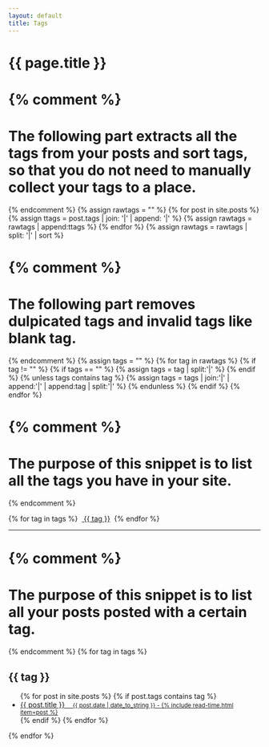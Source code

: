 ```yaml
---
layout: default
title: Tags
---
```


<h1>
  {{ page.title }}
</h1>

{% comment %}
=======================
The following part extracts all the tags from your posts and sort tags, so that you do not need to manually collect your tags to a place.
=======================
{% endcomment %}
{% assign rawtags = "" %}
{% for post in site.posts %}
  {% assign ttags = post.tags | join: '|' | append: '|' %}
  {% assign rawtags = rawtags | append:ttags %}
{% endfor %}
{% assign rawtags = rawtags | split: '|' | sort %}

{% comment %}
=======================
The following part removes dulpicated tags and invalid tags like blank tag.
=======================
{% endcomment %}
{% assign tags = "" %}
{% for tag in rawtags %}
  {% if tag != "" %}
    {% if tags == "" %}
	    {% assign tags = tag | split:'|' %}
	{% endif %}
	{% unless tags contains tag %}
	  {% assign tags = tags | join:'|' | append:'|' | append:tag | split:'|' %}
    {% endunless %}
  {% endif %}
{% endfor %}

{% comment %}
=======================
The purpose of this snippet is to list all the tags you have in your site.
=======================
{% endcomment %}
<div class="post-date">
{% for tag in tags %}
  &nbsp;<a class="tag-big" href="#{{ tag | slugify }}"><i class="fa fa-tag"></i> {{ tag }}</a>&nbsp;
{% endfor %}
</div>

<hr>

{% comment %}
=======================
The purpose of this snippet is to list all your posts posted with a certain tag.
=======================
{% endcomment %}
{% for tag in tags %}
  <div class="related">
    <h2 id="{{ tag | slugify }}">{{ tag }}</h2>
    <ul class="related-posts">
      {% for post in site.posts %}
        {% if post.tags contains tag %}
          <li>
            <a href="{{ site.github.url }}{{ post.url }}">
              {{ post.title }}&nbsp;&nbsp;&nbsp;
              <small class="post-line">
                <i class="fa fa-calendar" aria-hidden="true"></i> {{ post.date | date_to_string }} - 
                <i class="fa fa-clock-o" aria-hidden="true"></i> {% include read-time.html item=post %}
              </small>
            </a>
          </li>
        {% endif %}
      {% endfor %}
    </ul>
  </div>
{% endfor %}

